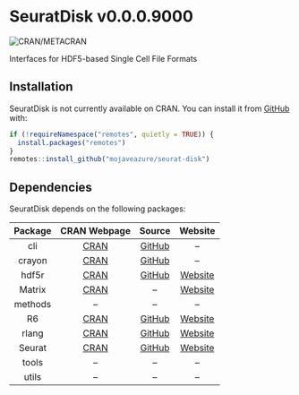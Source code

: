 
<!-- README.md is generated from README.Rmd. Please edit that file -->

# SeuratDisk v0.0.0.9000

<!-- badges: start -->

![CRAN/METACRAN](https://img.shields.io/cran/v/SeuratDisk)
<!-- badges: end -->

Interfaces for HDF5-based Single Cell File Formats

## Installation

SeuratDisk is not currently available on CRAN. You can install it from
[GitHub](https://github.com/mojaveazure/seurat-disk) with:

``` r
if (!requireNamespace("remotes", quietly = TRUE)) {
  install.packages("remotes")
}
remotes::install_github("mojaveazure/seurat-disk")
```

## Dependencies

SeuratDisk depends on the following
packages:

| Package |                   CRAN Webpage                    |                      Source                      |                     Website                     |
| :-----: | :-----------------------------------------------: | :----------------------------------------------: | :---------------------------------------------: |
|   cli   |  [CRAN](https://cran.r-project.org/package=cli)   |  [GitHub](https://github.com/r-lib/cli#readme)   |                        –                        |
| crayon  | [CRAN](https://cran.r-project.org/package=crayon) | [GitHub](https://github.com/r-lib/crayon#readme) |                        –                        |
|  hdf5r  | [CRAN](https://cran.r-project.org/package=hdf5r)  |   [GitHub](https://github.com/hhoeflin/hdf5r)    |   [Website](https://hhoeflin.github.io/hdf5r)   |
| Matrix  | [CRAN](https://cran.r-project.org/package=Matrix) |                        –                         | [Website](http://Matrix.R-forge.R-project.org/) |
| methods |                         –                         |                        –                         |                        –                        |
|   R6    |   [CRAN](https://cran.r-project.org/package=R6)   |      [GitHub](https://github.com/r-lib/R6/)      |         [Website](https://r6.r-lib.org)         |
|  rlang  | [CRAN](https://cran.r-project.org/package=rlang)  |     [GitHub](https://github.com/r-lib/rlang)     |        [Website](http://rlang.r-lib.org)        |
| Seurat  | [CRAN](https://cran.r-project.org/package=Seurat) |  [GitHub](https://github.com/satijalab/seurat)   |   [Website](http://www.satijalab.org/seurat)    |
|  tools  |                         –                         |                        –                         |                        –                        |
|  utils  |                         –                         |                        –                         |                        –                        |
